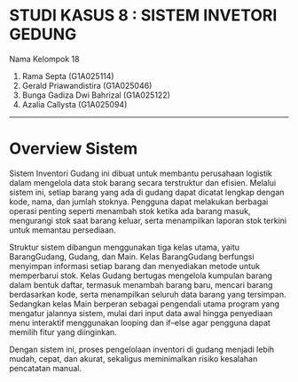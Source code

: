 # STUDI KASUS 8 : SISTEM INVETORI GEDUNG
Nama Kelompok 18
1. Rama Septa (G1A025114)
2. Gerald Priawandistira (G1A025046)
3. Bunga Gadiza Dwi Bahrizal (G1A025122)
4. Azalia Callysta (G1A025094)
---
# Overview Sistem
Sistem Inventori Gudang ini dibuat untuk membantu perusahaan logistik dalam mengelola data stok barang secara terstruktur dan efisien. Melalui sistem ini, setiap barang yang ada di gudang dapat dicatat lengkap dengan kode, nama, dan jumlah stoknya. Pengguna dapat melakukan berbagai operasi penting seperti menambah stok ketika ada barang masuk, mengurangi stok saat barang keluar, serta menampilkan laporan stok terkini untuk memantau persediaan.

Struktur sistem dibangun menggunakan tiga kelas utama, yaitu BarangGudang, Gudang, dan Main. Kelas BarangGudang berfungsi menyimpan informasi setiap barang dan menyediakan metode untuk memperbarui stok. Kelas Gudang bertugas mengelola kumpulan barang dalam bentuk daftar, termasuk menambah barang baru, mencari barang berdasarkan kode, serta menampilkan seluruh data barang yang tersimpan. Sedangkan kelas Main berperan sebagai pengendali utama program yang mengatur jalannya sistem, mulai dari input data awal hingga penyediaan menu interaktif menggunakan looping dan if–else agar pengguna dapat memilih fitur yang diinginkan.

Dengan sistem ini, proses pengelolaan inventori di gudang menjadi lebih mudah, cepat, dan akurat, sekaligus meminimalkan risiko kesalahan pencatatan manual.

